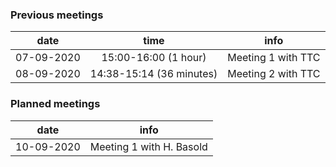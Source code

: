 ### Previous meetings
| date | time | info |
|:-:|:-:|----|
|07-09-2020 | 15:00-16:00 (1 hour) | Meeting 1 with TTC |
|08-09-2020 | 14:38-15:14 (36 minutes) | Meeting 2 with TTC |

### Planned meetings
| date | info |
|:-:|---|
| 10-09-2020 | Meeting 1 with H. Basold |
